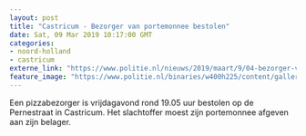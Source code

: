 ```yaml
---
layout: post
title: "Castricum - Bezorger van portemonnee bestolen"
date: Sat, 09 Mar 2019 10:17:00 GMT
categories: 
- noord-holland 
- castricum 
externe_link: "https://www.politie.nl/nieuws/2019/maart/9/04-bezorger-van-portemonnee-bestolen.html"
feature_image: "https://www.politie.nl/binaries/w400h225/content/gallery/politie/stockfotos/algemeen/agenten-in-de-noodhulp-achter-de-pc.jpg"
---
```


Een pizzabezorger is vrijdagavond rond 19.05 uur bestolen op de Pernestraat in Castricum. Het slachtoffer moest zijn portemonnee afgeven aan zijn belager.
